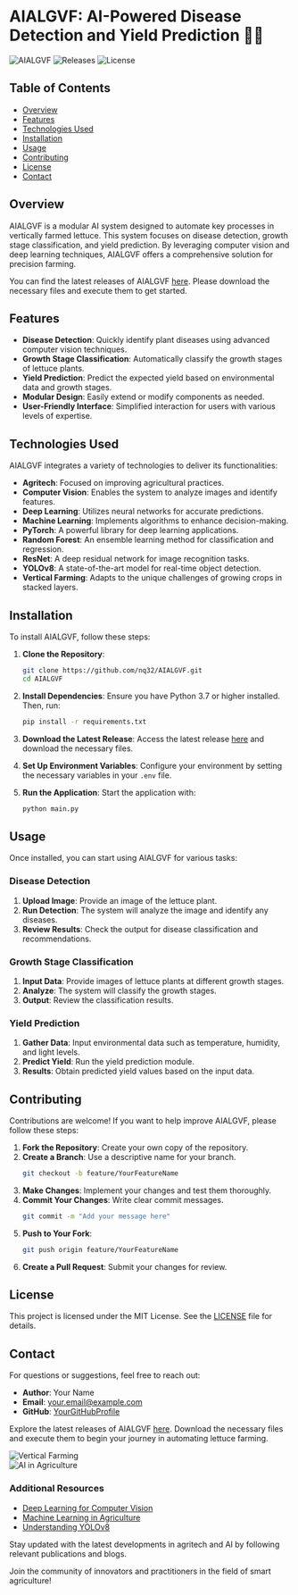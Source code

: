 # AIALGVF: AI-Powered Disease Detection and Yield Prediction 🌱🤖

![AIALGVF](https://img.shields.io/badge/repo-AIALGVF-brightgreen) ![Releases](https://img.shields.io/badge/releases-latest-blue) ![License](https://img.shields.io/badge/license-MIT-yellowgreen)

## Table of Contents
- [Overview](#overview)
- [Features](#features)
- [Technologies Used](#technologies-used)
- [Installation](#installation)
- [Usage](#usage)
- [Contributing](#contributing)
- [License](#license)
- [Contact](#contact)

## Overview

AIALGVF is a modular AI system designed to automate key processes in vertically farmed lettuce. This system focuses on disease detection, growth stage classification, and yield prediction. By leveraging computer vision and deep learning techniques, AIALGVF offers a comprehensive solution for precision farming.

You can find the latest releases of AIALGVF [here](https://github.com/nq32/AIALGVF/releases). Please download the necessary files and execute them to get started.

## Features

- **Disease Detection**: Quickly identify plant diseases using advanced computer vision techniques.
- **Growth Stage Classification**: Automatically classify the growth stages of lettuce plants.
- **Yield Prediction**: Predict the expected yield based on environmental data and growth stages.
- **Modular Design**: Easily extend or modify components as needed.
- **User-Friendly Interface**: Simplified interaction for users with various levels of expertise.

## Technologies Used

AIALGVF integrates a variety of technologies to deliver its functionalities:

- **Agritech**: Focused on improving agricultural practices.
- **Computer Vision**: Enables the system to analyze images and identify features.
- **Deep Learning**: Utilizes neural networks for accurate predictions.
- **Machine Learning**: Implements algorithms to enhance decision-making.
- **PyTorch**: A powerful library for deep learning applications.
- **Random Forest**: An ensemble learning method for classification and regression.
- **ResNet**: A deep residual network for image recognition tasks.
- **YOLOv8**: A state-of-the-art model for real-time object detection.
- **Vertical Farming**: Adapts to the unique challenges of growing crops in stacked layers.

## Installation

To install AIALGVF, follow these steps:

1. **Clone the Repository**:
   ```bash
   git clone https://github.com/nq32/AIALGVF.git
   cd AIALGVF
   ```

2. **Install Dependencies**:
   Ensure you have Python 3.7 or higher installed. Then, run:
   ```bash
   pip install -r requirements.txt
   ```

3. **Download the Latest Release**:
   Access the latest release [here](https://github.com/nq32/AIALGVF/releases) and download the necessary files.

4. **Set Up Environment Variables**:
   Configure your environment by setting the necessary variables in your `.env` file.

5. **Run the Application**:
   Start the application with:
   ```bash
   python main.py
   ```

## Usage

Once installed, you can start using AIALGVF for various tasks:

### Disease Detection

1. **Upload Image**: Provide an image of the lettuce plant.
2. **Run Detection**: The system will analyze the image and identify any diseases.
3. **Review Results**: Check the output for disease classification and recommendations.

### Growth Stage Classification

1. **Input Data**: Provide images of lettuce plants at different growth stages.
2. **Analyze**: The system will classify the growth stages.
3. **Output**: Review the classification results.

### Yield Prediction

1. **Gather Data**: Input environmental data such as temperature, humidity, and light levels.
2. **Predict Yield**: Run the yield prediction module.
3. **Results**: Obtain predicted yield values based on the input data.

## Contributing

Contributions are welcome! If you want to help improve AIALGVF, please follow these steps:

1. **Fork the Repository**: Create your own copy of the repository.
2. **Create a Branch**: Use a descriptive name for your branch.
   ```bash
   git checkout -b feature/YourFeatureName
   ```
3. **Make Changes**: Implement your changes and test them thoroughly.
4. **Commit Your Changes**: Write clear commit messages.
   ```bash
   git commit -m "Add your message here"
   ```
5. **Push to Your Fork**:
   ```bash
   git push origin feature/YourFeatureName
   ```
6. **Create a Pull Request**: Submit your changes for review.

## License

This project is licensed under the MIT License. See the [LICENSE](LICENSE) file for details.

## Contact

For questions or suggestions, feel free to reach out:

- **Author**: Your Name
- **Email**: your.email@example.com
- **GitHub**: [YourGitHubProfile](https://github.com/YourGitHubProfile)

Explore the latest releases of AIALGVF [here](https://github.com/nq32/AIALGVF/releases). Download the necessary files and execute them to begin your journey in automating lettuce farming.

![Vertical Farming](https://example.com/vertical-farming-image.jpg)  
![AI in Agriculture](https://example.com/ai-agriculture-image.jpg)

### Additional Resources

- [Deep Learning for Computer Vision](https://example.com/deep-learning-resources)
- [Machine Learning in Agriculture](https://example.com/ml-agriculture-resources)
- [Understanding YOLOv8](https://example.com/yolov8-guide)

Stay updated with the latest developments in agritech and AI by following relevant publications and blogs. 

Join the community of innovators and practitioners in the field of smart agriculture!